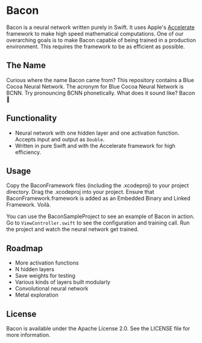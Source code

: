 # Bacon
Bacon is a neural network written purely in Swift. It uses Apple's [Accelerate](https://developer.apple.com/reference/accelerate) framework to make high speed mathematical computations. One of our overarching goals is to make Bacon capable of being trained in a production environment. This requires the framework to be as efficient as possible.

## The Name
Curious where the name Bacon came from? This repository contains a Blue Cocoa Neural Network. The acronym for Blue Cocoa Neural Network is BCNN. Try pronouncing BCNN phonetically. What does it sound like? Bacon 🥓

## Functionality
- Neural network with one hidden layer and one activation function. Accepts input and output as `Double`.
- Written in pure Swift and with the Accelerate framework for high efficiency.

## Usage
Copy the BaconFramework files (including the .xcodeproj) to your project directory. Drag the .xcodeproj into your project. Ensure that BaconFramework.framework is added as an Embedded Binary and Linked Framework. Voilà.

You can use the BaconSampleProject to see an example of Bacon in action. Go to `ViewController.swift` to see the configuration and training call. Run the project and watch the neural network get trained.

## Roadmap
- More activation functions
- N hidden layers
- Save weights for testing
- Various kinds of layers built modularly
- Convolutional neural network
- Metal exploration

## License
Bacon is available under the Apache License 2.0. See the LICENSE file for more information.
